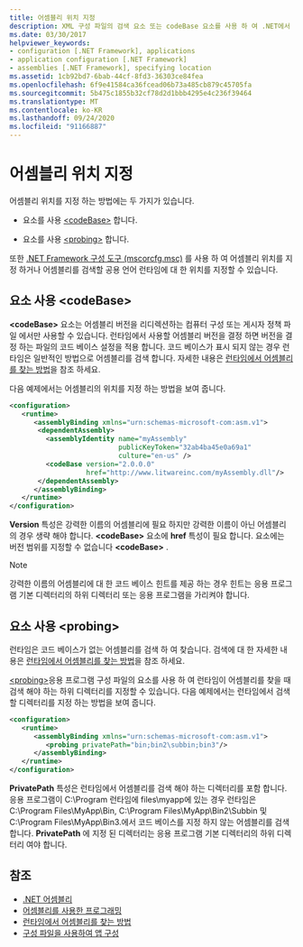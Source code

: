 ```yaml
---
title: 어셈블리 위치 지정
description: XML 구성 파일의 검색 요소 또는 codeBase 요소를 사용 하 여 .NET에서 어셈블리의 위치를 지정 하는 방법을 참조 하세요.
ms.date: 03/30/2017
helpviewer_keywords:
- configuration [.NET Framework], applications
- application configuration [.NET Framework]
- assemblies [.NET Framework], specifying location
ms.assetid: 1cb92bd7-6bab-44cf-8fd3-36303ce84fea
ms.openlocfilehash: 6f9e41584ca36fcead06b73a485cb879c45705fa
ms.sourcegitcommit: 5b475c1855b32cf78d2d1bbb4295e4c236f39464
ms.translationtype: MT
ms.contentlocale: ko-KR
ms.lasthandoff: 09/24/2020
ms.locfileid: "91166887"
---
```

# <a name="specifying-an-assemblys-location"></a>어셈블리 위치 지정

어셈블리 위치를 지정 하는 방법에는 두 가지가 있습니다.  
  
- 요소를 사용 [\<codeBase>](./file-schema/runtime/codebase-element.md) 합니다.  
  
- 요소를 사용 [\<probing>](./file-schema/runtime/probing-element.md) 합니다.  
  
 또한 [.NET Framework 구성 도구 (mscorcfg.msc)](/previous-versions/dotnet/netframework-4.0/2bc0cxhc(v=vs.100)) 를 사용 하 여 어셈블리 위치를 지정 하거나 어셈블리를 검색할 공용 언어 런타임에 대 한 위치를 지정할 수 있습니다.  
  
## <a name="using-the-codebase-element"></a>요소 사용 \<codeBase>  

 **\<codeBase>** 요소는 어셈블리 버전을 리디렉션하는 컴퓨터 구성 또는 게시자 정책 파일 에서만 사용할 수 있습니다. 런타임에서 사용할 어셈블리 버전을 결정 하면 버전을 결정 하는 파일의 코드 베이스 설정을 적용 합니다. 코드 베이스가 표시 되지 않는 경우 런타임은 일반적인 방법으로 어셈블리를 검색 합니다. 자세한 내용은 [런타임에서 어셈블리를 찾는 방법](../deployment/how-the-runtime-locates-assemblies.md)을 참조 하세요.  
  
 다음 예제에서는 어셈블리의 위치를 지정 하는 방법을 보여 줍니다.  
  
```xml  
<configuration>  
   <runtime>  
      <assemblyBinding xmlns="urn:schemas-microsoft-com:asm.v1">  
       <dependentAssembly>  
         <assemblyIdentity name="myAssembly"  
                           publicKeyToken="32ab4ba45e0a69a1"  
                           culture="en-us" />  
         <codeBase version="2.0.0.0"  
                   href="http://www.litwareinc.com/myAssembly.dll"/>  
       </dependentAssembly>  
      </assemblyBinding>  
   </runtime>  
</configuration>  
```  
  
 **Version** 특성은 강력한 이름의 어셈블리에 필요 하지만 강력한 이름이 아닌 어셈블리의 경우 생략 해야 합니다. **\<codeBase>** 요소에 **href** 특성이 필요 합니다. 요소에는 버전 범위를 지정할 수 없습니다 **\<codeBase>** .  
  
> [!NOTE]
> 강력한 이름의 어셈블리에 대 한 코드 베이스 힌트를 제공 하는 경우 힌트는 응용 프로그램 기본 디렉터리의 하위 디렉터리 또는 응용 프로그램을 가리켜야 합니다.  
  
## <a name="using-the-probing-element"></a>요소 사용 \<probing>  

 런타임은 코드 베이스가 없는 어셈블리를 검색 하 여 찾습니다. 검색에 대 한 자세한 내용은 [런타임에서 어셈블리를 찾는 방법](../deployment/how-the-runtime-locates-assemblies.md)을 참조 하세요.  
  
 [\<probing>](./file-schema/runtime/probing-element.md)응용 프로그램 구성 파일의 요소를 사용 하 여 런타임이 어셈블리를 찾을 때 검색 해야 하는 하위 디렉터리를 지정할 수 있습니다. 다음 예제에서는 런타임에서 검색할 디렉터리를 지정 하는 방법을 보여 줍니다.  
  
```xml  
<configuration>  
   <runtime>  
      <assemblyBinding xmlns="urn:schemas-microsoft-com:asm.v1">  
         <probing privatePath="bin;bin2\subbin;bin3"/>  
      </assemblyBinding>  
   </runtime>  
</configuration>  
```  
  
 **PrivatePath** 특성은 런타임에서 어셈블리를 검색 해야 하는 디렉터리를 포함 합니다. 응용 프로그램이 C:\Program 런타임에 files\myapp에 있는 경우 런타임은 C:\Program Files\MyApp\Bin, C:\Program Files\MyApp\Bin2\Subbin 및 C:\Program Files\MyApp\Bin3.에서 코드 베이스를 지정 하지 않는 어셈블리를 검색 합니다. **PrivatePath** 에 지정 된 디렉터리는 응용 프로그램 기본 디렉터리의 하위 디렉터리 여야 합니다.  
  
## <a name="see-also"></a>참조

- [.NET 어셈블리](../../standard/assembly/index.md)
- [어셈블리를 사용한 프로그래밍](../../standard/assembly/index.md)
- [런타임에서 어셈블리를 찾는 방법](../deployment/how-the-runtime-locates-assemblies.md)
- [구성 파일을 사용하여 앱 구성](index.md)
